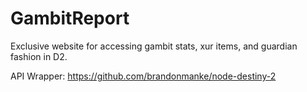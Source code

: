 # GambitReport

Exclusive website for accessing gambit stats, xur items, and guardian fashion in D2.

API Wrapper:
https://github.com/brandonmanke/node-destiny-2
